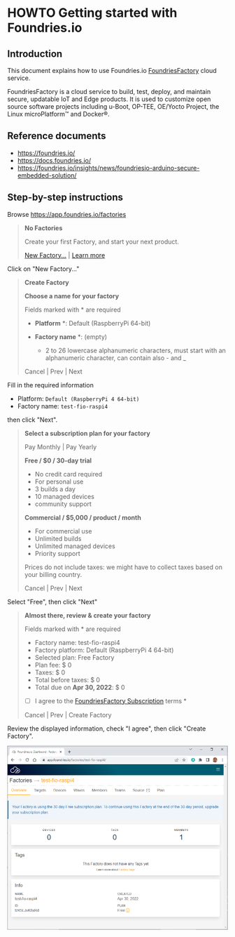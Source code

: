 # HOWTO Getting started with Foundries.io

## Introduction

This document explains how to use Foundries.io [FoundriesFactory](https://foundries.io/) cloud service.

FoundriesFactory is a cloud service to build, test, deploy, and maintain secure, updatable IoT and Edge products. It is used to customize open source software projects including u-Boot, OP-TEE, OE/Yocto Project, the Linux microPlatform™ and Docker®.

## Reference documents

* <https://foundries.io/>
* <https://docs.foundries.io/>
* <https://foundries.io/insights/news/foundriesio-arduino-secure-embedded-solution/>

## Step-by-step instructions

Browse <https://app.foundries.io/factories>

> **No Factories**
>
> Create your first Factory, and start your next product.
>
> [New Factory...](https://app.foundries.io/factories) | [Learn more](https://docs.foundries.io/latest/getting-started/signup/index.html#create-a-factory)

Click on "New Factory..."

> **Create Factory**
>
> **Choose a name for your factory**
>
> Fields marked with \* are required
>
> * **Platform** \*: Default (RaspberryPi 64-bit)
>
> * **Factory name** \*: (empty)
>   - 2 to 26 lowercase alphanumeric characters, must start with an alphanumeric character, can contain also - and _
>
> Cancel | Prev | Next

Fill in the required information

* Platform: `Default (RaspberryPi 4 64-bit)`
* Factory name: `test-fio-raspi4`

then click "Next".

> **Select a subscription plan for your factory**
>
> Pay Monthly | Pay Yearly
>
> **Free / $0 / 30-day trial**
> - No credit card required
> - For personal use
> - 3 builds a day
> - 10 managed devices
> - community support
>
> **Commercial / $5,000 / product / month**
> - For commercial use
> - Unlimited builds
> - Unlimited managed devices
> - Priority support
>
> Prices do not include taxes: we might have to collect taxes based on your billing country.
>
> Cancel | Prev | Next

Select "Free", then click "Next"

<!-- (2022-04-30 09:04 CEST) -->

<!-- markdown-link-check-disable -->
> **Almost there, review & create your factory**
>
> Fields marked with \* are required
>
> * Factory name: test-fio-raspi4
> * Factory platform: Default (RaspberryPi 4 64-bit)
> * Selected plan: Free Factory
> * Plan fee: $ 0
> * Taxes: $ 0
> * Total before taxes: $ 0
> * Total due on **Apr 30, 2022**: $ 0
>
> * [ ] I agree to the [FoundriesFactory Subscription](https://foundries.io/terms/) terms \*
>
> Cancel | Prev | Create Factory
<!-- markdown-link-check-enable -->

Review the displayed information, check "I agree", then click "Create Factory".

![2022-04-30-0911-fio-factories-test-fio-raspi4.png](../images/2022-04-30-0911-fio-factories-test-fio-raspi4.png)

<!-- EOF -->
